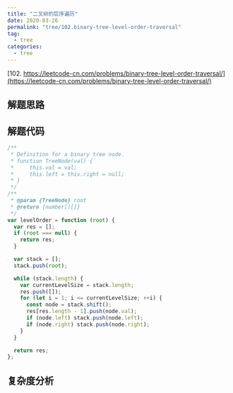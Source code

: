 ```yaml
---
title: "二叉树的层序遍历"
date: 2020-03-26
permalink: "tree/102.binary-tree-level-order-traversal"
tag:
  - tree
categories:
  - tree
---
```


[102. https://leetcode-cn.com/problems/binary-tree-level-order-traversal/](https://leetcode-cn.com/problems/binary-tree-level-order-traversal/)

## 解题思路

## 解题代码

```js
/**
 * Definition for a binary tree node.
 * function TreeNode(val) {
 *     this.val = val;
 *     this.left = this.right = null;
 * }
 */
/**
 * @param {TreeNode} root
 * @return {number[][]}
 */
var levelOrder = function (root) {
  var res = [];
  if (root === null) {
    return res;
  }

  var stack = [];
  stack.push(root);

  while (stack.length) {
    var currentLevelSize = stack.length;
    res.push([]);
    for (let i = 1; i <= currentLevelSize; ++i) {
      const node = stack.shift();
      res[res.length - 1].push(node.val);
      if (node.left) stack.push(node.left);
      if (node.right) stack.push(node.right);
    }
  }

  return res;
};
```

## 复杂度分析
